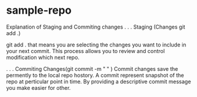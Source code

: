 # sample-repo
Explanation of Staging and Commiting changes
. . . Staging (Changes git add .)

git add . that means you are selecting the changes you want to  include in your next commit. This process allows you to review and control modification which next repo.

. . . Commiting Changes(git commit -m " " )
Commit changes save the permently to the local repo hostory. A commit represent snapshot of the repo at perticular point in time. By providing a descriptive commit message you make easier for other.  
